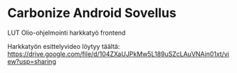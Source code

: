 # Carbonize Android Sovellus
LUT Olio-ohjelmointi harkkatyö frontend

Harkkatyön esittelyvideo löytyy täältä: https://drive.google.com/file/d/104ZXaUJPkMw5L189uSZcLAuVNAjn01xt/view?usp=sharing
